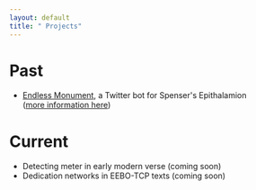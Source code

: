 ```yaml
---
layout: default
title: " Projects"
---
```


# Past  

* [Endless Monument][bot], a Twitter bot for Spenser's Epithalamion  
	([more information here][tumblr])
  	

# Current  

* Detecting meter in early modern verse (coming soon)
* Dedication networks in EEBO-TCP texts (coming soon)

[bot]: http://twitter.com/endlessmonument
[tumblr]: http://hdwspenser.tumblr.com/post/92841915826/endlessmonument-a-twitter-bot-for-spensers
